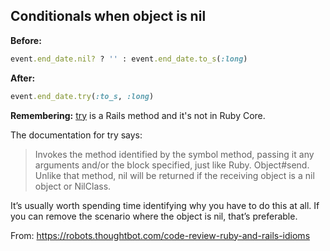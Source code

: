 ## Conditionals when object is nil

**Before:**

```ruby
event.end_date.nil? ? '' : event.end_date.to_s(:long)
```

**After:**

```ruby
event.end_date.try(:to_s, :long)
```

**Remembering:** [try](http://apidock.com/rails/Object/try) is a Rails method and it's not in Ruby Core.

The documentation for try says:

> Invokes the method identified by the symbol method, passing it any arguments and/or the block specified, just like Ruby.
> Object#send. Unlike that method, nil will be returned if the receiving object is a nil object or NilClass.

It’s usually worth spending time identifying why you have to do this at all. If you can remove the scenario where the object is nil, that’s preferable.

From: https://robots.thoughtbot.com/code-review-ruby-and-rails-idioms
